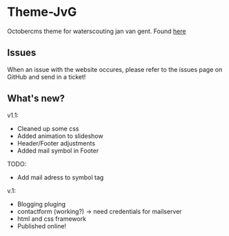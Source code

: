 # Theme-JvG
Octobercms theme for waterscouting jan van gent. Found [here](http://waterscoutingjanvangent.nl)

## Issues
When an issue with the website occures, please refer to the issues page on GitHub and send in a ticket!

## What's new?
v1.1:
- Cleaned up some css
- Added animation to slideshow
- Header/Footer adjustments
- Added mail symbol in Footer

TODO:
 - Add mail adress to symbol tag

v.1:
- Blogging pluging
- contactform (working?) -> need credentials for mailserver
- html and css framework
- Published online!
